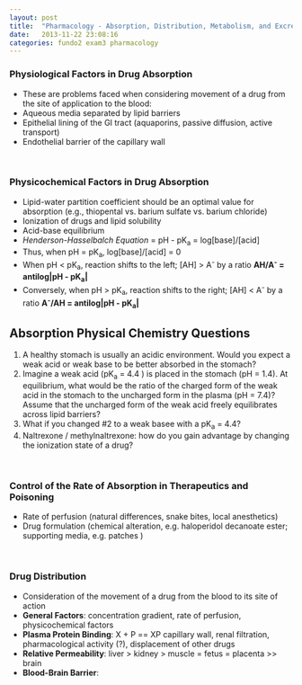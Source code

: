 ```yaml
---
layout: post
title:  "Pharmacology - Absorption, Distribution, Metabolism, and Excretion"
date:   2013-11-22 23:08:16
categories: fundo2 exam3 pharmacology
---
```


### Physiological Factors in Drug Absorption
- These are problems faced when considering movement of a drug from the site of application to the blood:
- Aqueous media separated by lipid barriers
- Epithelial lining of the GI tract (aquaporins, passive diffusion, active transport)
- Endothelial barrier of the capillary wall

<span><br></span>
### Physicochemical Factors in Drug Absorption
- Lipid-water partition coefficient should be an optimal value for absorption (e.g., thiopental vs. barium sulfate vs. barium chloride)
- Ionization of drugs and lipid solubility
- Acid-base equilibrium
- *Henderson-Hasselbalch Equation* = pH - pK<sub>a</sub> = log\[base\]/\[acid\]
- Thus, when pH = pK<sub>a</sub>, log\[base\]/\[acid\] = 0
- When pH < pK<sub>a</sub>, reaction shifts to the left; \[AH\] > A<sup>-</sup> by a ratio **AH/A<sup>-</sup> = antilog|pH - pK<sub>a</sub>|**
- Conversely, when pH > pK<sub>a</sub>, reaction shifts to the right; \[AH\] < A<sup>-</sup> by a ratio **A<sup>-</sup>/AH = antilog|pH - pK<sub>a</sub>|**

## Absorption Physical Chemistry Questions
1. A healthy stomach is usually an acidic environment. Would you expect a weak acid or weak base to be better absorbed in the stomach?
2. Imagine a weak acid \(pK<sub>a</sub> = 4.4 \) is placed in the stomach \(pH = 1.4\). At equilibrium, what would be the ratio of the charged form of the weak acid in the stomach to the uncharged form in the plasma \(pH = 7.4\)? Assume that the uncharged form of the weak acid freely equilibrates across lipid barriers?
3. What if you changed #2 to a weak basee with a pK<sub>a</sub> = 4.4?
4. Naltrexone / methylnaltrexone: how do you gain advantage by changing the ionization state of a drug?

<span><br></span>
### Control of the Rate of Absorption in Therapeutics and Poisoning
- Rate of perfusion \(natural differences, snake bites, local anesthetics\)
- Drug formulation \(chemical alteration, e.g. haloperidol decanoate ester; supporting media, e.g. patches \)

<span><br></span>
### Drug Distribution
- Consideration of the movement of a drug from the blood to its site of action
- **General Factors**: concentration gradient, rate of perfusion, physicochemical factors
- **Plasma Protein Binding**: X + P == XP capillary wall, renal filtration, pharmacological activity (?), displacement of other drugs
- **Relative Permeability**: liver > kidney > muscle = fetus = placenta >> brain
- **Blood-Brain Barrier**: 